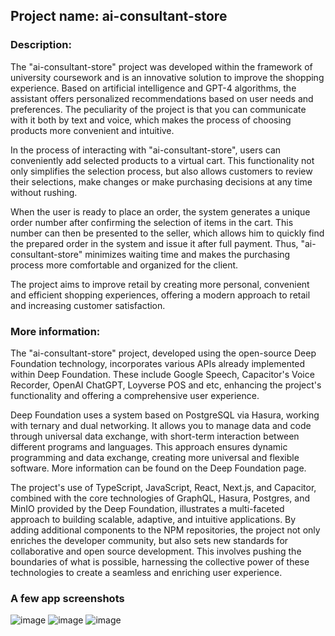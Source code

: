 ## Project name: ai-consultant-store

### Description:

The "ai-consultant-store" project was developed within the framework of university coursework and is an innovative solution to improve the shopping experience. Based on artificial intelligence and GPT-4 algorithms, the assistant offers personalized recommendations based on user needs and preferences. The peculiarity of the project is that you can communicate with it both by text and voice, which makes the process of choosing products more convenient and intuitive.

In the process of interacting with "ai-consultant-store", users can conveniently add selected products to a virtual cart. This functionality not only simplifies the selection process, but also allows customers to review their selections, make changes or make purchasing decisions at any time without rushing.

When the user is ready to place an order, the system generates a unique order number after confirming the selection of items in the cart. This number can then be presented to the seller, which allows him to quickly find the prepared order in the system and issue it after full payment. Thus, "ai-consultant-store" minimizes waiting time and makes the purchasing process more comfortable and organized for the client.

The project aims to improve retail by creating more personal, convenient and efficient shopping experiences, offering a modern approach to retail and increasing customer satisfaction.

### More information:

The "ai-consultant-store" project, developed using the open-source Deep Foundation technology, incorporates various APIs already implemented within Deep Foundation. These include Google Speech, Capacitor's Voice Recorder, OpenAI ChatGPT, Loyverse POS and etc, enhancing the project's functionality and offering a comprehensive user experience.

Deep Foundation uses a system based on PostgreSQL via Hasura, working with ternary and dual networking. It allows you to manage data and code through universal data exchange, with short-term interaction between different programs and languages. This approach ensures dynamic programming and data exchange, creating more universal and flexible software. More information can be found on the Deep Foundation page.

The project's use of TypeScript, JavaScript, React, Next.js, and Capacitor, combined with the core technologies of GraphQL, Hasura, Postgres, and MinIO provided by the Deep Foundation, illustrates a multi-faceted approach to building scalable, adaptive, and intuitive applications. By adding additional components to the NPM repositories, the project not only enriches the developer community, but also sets new standards for collaborative and open source development. This involves pushing the boundaries of what is possible, harnessing the collective power of these technologies to create a seamless and enriching user experience.

### A few app screenshots
![image](https://github.com/user-attachments/assets/03fa546b-8ef2-4f4f-8c5a-808f36ca8306)
![image](https://github.com/user-attachments/assets/520cf4ea-540e-4d99-a162-65731ba95ce1)
![image](https://github.com/user-attachments/assets/6a9b2d05-4ed0-46c5-9dc2-f9ffdc2d7a21)

